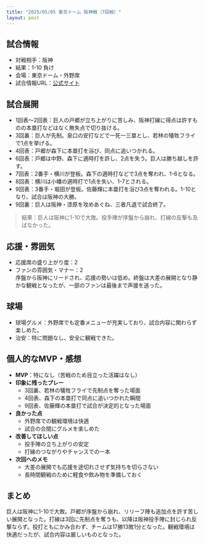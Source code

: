 ```yaml
---
title: "2025/05/05 東京ドーム 阪神戦（7回戦）"
layout: post
---
```


## 試合情報
- 対戦相手：阪神
- 結果：1-10 負け
- 会場：東京ドーム・外野席
- 試合情報URL：[公式サイト](https://www.giants.jp/game/20250505_8003_1/)

<!--more-->

## 試合展開
- 1回表～2回表：巨人の戸郷が立ち上がりに苦しみ、阪神打線に得点は許すものの本塁打などはなく無失点で切り抜ける。
- 3回裏：巨人が先制。泉口の安打などで一死一三塁とし、若林の犠牲フライで1点を挙げる。
- 4回表：戸郷が森下に本塁打を浴び、同点に追いつかれる。
- 6回表：戸郷は中野、森下に適時打を許し、2点を失う。巨人は勝ち越しを許す。
- 7回表：2番手・横川が登板。森下の適時打などで3点を奪われ、1-6となる。
- 8回表：横川は小幡の適時打で1点を失い、1-7とされる。
- 9回表：3番手・堀田が登板。佐藤輝に本塁打を浴び3点を奪われる。1-10となり、試合は阪神の大勝。
- 9回裏：巨人は阪神・漆原を攻めあぐね、三者凡退で試合終了。

> 結果：巨人は阪神に1-10で大敗。投手陣が序盤から崩れ、打線の反撃も及ばなかった。

## 応援・雰囲気
- 応援席の盛り上がり度：2  
- ファンの雰囲気・マナー：2  
序盤から阪神にリードされ、応援の勢いは低め。終盤は大差の展開となり静かな観戦となったが、一部のファンは最後まで声援を送った。

## 球場
- 球場グルメ：外野席でも定番メニューが充実しており、試合内容に関わらず楽しめた。  
- 治安：特に問題なし、安全に観戦できた。

## 個人的なMVP・感想
- **MVP**：特になし（苦戦のため目立った活躍はなし）  
- **印象に残ったプレー**  
  - 3回裏、若林の犠牲フライで先制点を奪った場面  
  - 4回表、森下の本塁打で同点に追いつかれた瞬間  
  - 9回表、佐藤輝の本塁打で試合が決定的となった場面  
- **良かった点**  
  - 外野席での観戦環境は快適  
  - 試合の合間にグルメを楽しめた  
- **改善してほしい点**  
  - 投手陣の立ち上がりの安定  
  - 打線のつながりやチャンスでの一本  
- **次回へのメモ**  
  - 大差の展開でも応援を途切れさせず気持ちを切らさない  
  - 長時間観戦のために軽食や飲み物を準備しておく

## まとめ
巨人は阪神に1-10で大敗。戸郷が序盤から崩れ、リリーフ陣も追加点を許す苦しい展開となった。打線は3回に先制点を奪うも、以降は阪神投手陣に封じられ反撃ならず。投打ともにかみ合わず、チームは17勝13敗1分となった。観戦環境は快適だったが、試合内容は厳しいものとなった。
